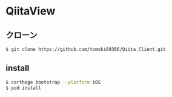 # QiitaView

## クローン

```bash
$ git clone https://github.com/tomoki69386/Qiita_Client.git
```

## install

```bash
$ carthage bootstrap --platform iOS
$ pod install
```
